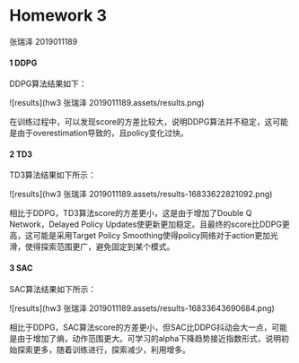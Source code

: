 # Homework 3

张瑞泽 2019011189

#### 1 DDPG

DDPG算法结果如下：

![results](hw3 张瑞泽 2019011189.assets/results.png)

在训练过程中，可以发现score的方差比较大，说明DDPG算法并不稳定，这可能是由于overestimation导致的，且policy变化过快。

#### 2 TD3

TD3算法结果如下所示：

![results](hw3 张瑞泽 2019011189.assets/results-16833622821092.png)

相比于DDPG，TD3算法score的方差更小，这是由于增加了Double Q Network，Delayed Policy Updates使更新更加稳定。且最终的score比DDPG更高，这可能是采用Target Policy Smoothing使得policy网络对于action更加光滑，使得探索范围更广，避免固定到某个模式。

#### 3 SAC

SAC算法结果如下所示：

![results](hw3 张瑞泽 2019011189.assets/results-16833643690684.png)

相比于DDPG，SAC算法score的方差更小，但SAC比DDPG抖动会大一点，可能是由于增加了熵，动作范围更大。可学习的alpha下降趋势接近指数形式，说明初始探索更多，随着训练进行，探索减少，利用增多。